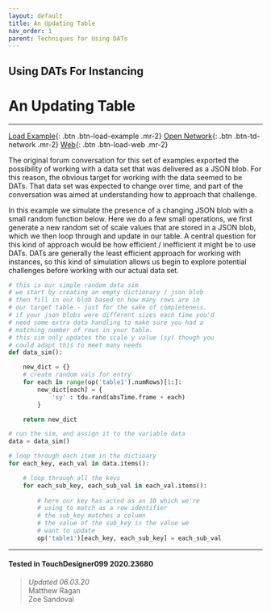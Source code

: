 ```yaml
---
layout: default
title: An Updating Table
nav_order: 1
parent: Techniques for Using DATs
---
```


## Using DATs For Instancing
# An Updating Table

*****

[Load Example](?actionable=1&action=load_tox&remotePath=){: .btn .btn-load-example .mr-2}
[Open Network](?actionable=1&action=open_floating_network){: .btn .btn-td-network .mr-2}
[Web](?actionable=1&action=open_in_browser){: .btn .btn-load-web .mr-2}

The original forum conversation for this set of examples exported the possibility of working with a data set that was delivered as a JSON blob. For this reason, the obvious target for working with the data seemed to be DATs. That data set was expected to change over time, and part of the conversation was aimed at understanding how to approach that challenge.

In this example we simulate the presence of a changing JSON blob with a small random function below. Here we do a few small operations, we first generate a new random set of scale values that are stored in a JSON blob, which we then loop through and update in our table. A central question for this kind of approach would be how efficient / inefficient it might be to use DATs. DATs are generally the least efficient approach for working with instances, so this kind of simulation allows us begin to explore potential challenges before working with our actual data set. 

``` python
# this is our simple random data sim
# we start by creating an empty dictionary / json blob
# then fill in our blob based on how many rows are in 
# our target table - just for the sake of completeness.
# if your json blobs were different sizes each time you'd
# need some extra data handling to make sure you had a
# matching number of rows in your table.
# this sim only updates the scale y value (sy) though you
# could adapt this to meet many needs
def data_sim():

    new_dict = {}
    # create random vals for entry
    for each in range(op('table1').numRows)[1:]:
        new_dict[each] = {
            'sy' : tdu.rand(absTime.frame + each) 
        }

    return new_dict

# run the sim, and assign it to the variable data
data = data_sim()

# loop through each item in the dictioary 
for each_key, each_val in data.items():

    # loop through all the keys
    for each_sub_key, each_sub_val in each_val.items():
        
        # here our key has acted as an ID which we're
        # using to match as a row identifier
        # the sub_key matches a column
        # the value of the sub_key is the value we
        # want to update
        op('table1')[each_key, each_sub_key] = each_sub_val    
```

---

#### Tested in TouchDesigner099 2020.23680 
>*Updated 06.03.20*  
Matthew Ragan  
Zoe Sandoval  